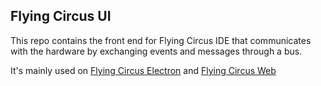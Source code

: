 ## Flying Circus UI

This repo contains the front end for Flying Circus IDE that communicates with the hardware by exchanging events and messages through a bus.

It's mainly used on [Flying Circus Electron](http://github.com/murilopolese/flying-circus-electron) and [Flying Circus Web](https://github.com/murilopolese/flying-circus-web)
